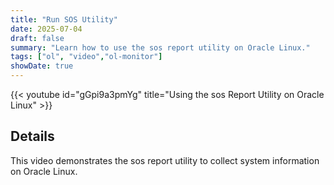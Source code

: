 ```yaml
---
title: "Run SOS Utility"
date: 2025-07-04
draft: false
summary: "Learn how to use the sos report utility on Oracle Linux."
tags: ["ol", "video","ol-monitor"]
showDate: true
---
```


{{< youtube id="gGpi9a3pmYg" title="Using the sos Report Utility on Oracle Linux" >}}

## Details

This video demonstrates the sos report utility to collect system information on Oracle Linux.
